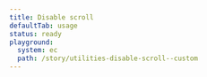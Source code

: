 ```yaml
---
title: Disable scroll
defaultTab: usage
status: ready
playground:
  system: ec
  path: /story/utilities-disable-scroll--custom
---
```

